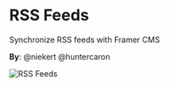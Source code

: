 # RSS Feeds

Synchronize RSS feeds with Framer CMS

**By**: @niekert @huntercaron

![RSS Feeds](../../assets/rss.png)
